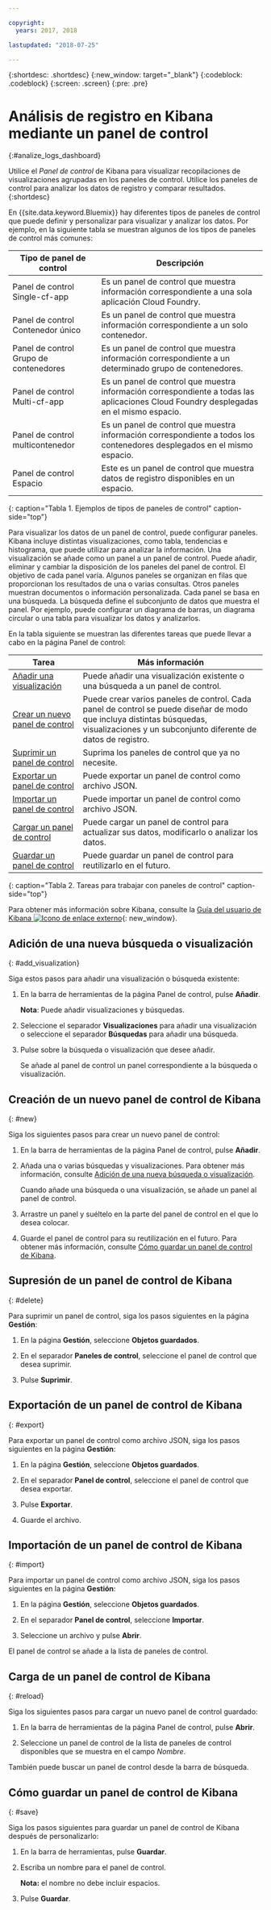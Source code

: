 ```yaml
---

copyright:
  years: 2017, 2018

lastupdated: "2018-07-25"

---
```



{:shortdesc: .shortdesc}
{:new_window: target="_blank"}
{:codeblock: .codeblock}
{:screen: .screen}
{:pre: .pre}

# Análisis de registro en Kibana mediante un panel de control
{:#analize_logs_dashboard}

Utilice el *Panel de control* de Kibana para visualizar recopilaciones de visualizaciones agrupadas en los paneles de control. Utilice los paneles de control para analizar los datos de registro y comparar resultados.
{:shortdesc}

En {{site.data.keyword.Bluemix}} hay diferentes tipos de paneles de control que puede definir y personalizar para visualizar y analizar los datos. Por ejemplo, en la siguiente tabla se muestran algunos de los tipos de paneles de control más comunes:

| Tipo de panel de control | Descripción |
|-------------------|-------------|
| Panel de control Single-cf-app | Es un panel de control que muestra información correspondiente a una sola aplicación Cloud Foundry. |
| Panel de control Contenedor único  | Es un panel de control que muestra información correspondiente a un solo contenedor.  |
| Panel de control Grupo de contenedores  | Es un panel de control que muestra información correspondiente a un determinado grupo de contenedores.  |
| Panel de control Multi-cf-app | Es un panel de control que muestra información correspondiente a todas las aplicaciones Cloud Foundry desplegadas en el mismo espacio.  | 
| Panel de control multicontenedor | Es un panel de control que muestra información correspondiente a todos los contenedores desplegados en el mismo espacio.  |
| Panel de control Espacio | Este es un panel de control que muestra datos de registro disponibles en un espacio.  | 
{: caption="Tabla 1. Ejemplos de tipos de paneles de control" caption-side="top"}

Para visualizar los datos de un panel de control, puede configurar paneles. Kibana incluye distintas visualizaciones, como tabla, tendencias e histograma, que puede utilizar para analizar la información. Una visualización se añade como un panel a un panel de control. Puede añadir, eliminar y cambiar la disposición de los paneles del panel de control. El objetivo de cada panel varía. Algunos paneles se organizan en filas que proporcionan los resultados de una o varias consultas. Otros paneles muestran documentos o información personalizada. Cada panel se basa en una búsqueda. La búsqueda define el subconjunto de datos que muestra el panel. Por ejemplo, puede configurar un diagrama de barras, un diagrama circular o una tabla para visualizar los datos y analizarlos.  

En la tabla siguiente se muestran las diferentes tareas que puede llevar a cabo en la página Panel de control:

| Tarea | Más información |
|------|------------------|
| [Añadir una visualización](/docs/services/CloudLogAnalysis/kibana/analize_logs_dashboard.html#add_visualization) | Puede añadir una visualización existente o una búsqueda a un panel de control.|
| [Crear un nuevo panel de control](/docs/services/CloudLogAnalysis/kibana/analize_logs_dashboard.html#new) | Puede crear varios paneles de control. Cada panel de control se puede diseñar de modo que incluya distintas búsquedas, visualizaciones y un subconjunto diferente de datos de registro.  |
| [Suprimir un panel de control](/docs/services/CloudLogAnalysis/kibana/analize_logs_dashboard.html#delete) | Suprima los paneles de control que ya no necesite. |
| [Exportar un panel de control](/docs/services/CloudLogAnalysis/kibana/analize_logs_dashboard.html#export) | Puede exportar un panel de control como archivo JSON. |
| [Importar un panel de control](/docs/services/CloudLogAnalysis/kibana/analize_logs_dashboard.html#import) | Puede importar un panel de control como archivo JSON. |
| [Cargar un panel de control](/docs/services/CloudLogAnalysis/kibana/analize_logs_dashboard.html#reload) | Puede cargar un panel de control para actualizar sus datos, modificarlo o analizar los datos. |
| [Guardar un panel de control](/docs/services/CloudLogAnalysis/kibana/analize_logs_dashboard.html#save) | Puede guardar un panel de control para reutilizarlo en el futuro. |
{: caption="Tabla 2. Tareas para trabajar con paneles de control" caption-side="top"}

Para obtener más información sobre Kibana, consulte la [Guía del usuario de Kibana ![Icono de enlace externo](../../../icons/launch-glyph.svg "Icono de enlace externo")](https://www.elastic.co/guide/en/kibana/5.1/index.html){: new_window}.


## Adición de una nueva búsqueda o visualización
{: #add_visualization}

Siga estos pasos para añadir una visualización o búsqueda existente:

1. En la barra de herramientas de la página Panel de control, pulse **Añadir**. 

    **Nota**: Puede añadir visualizaciones y búsquedas. 

2. Seleccione el separador **Visualizaciones** para añadir una visualización o seleccione el separador **Búsquedas** para añadir una búsqueda.

3. Pulse sobre la búsqueda o visualización que desee añadir.

    Se añade al panel de control un panel correspondiente a la búsqueda o visualización.

	
## Creación de un nuevo panel de control de Kibana
{: #new}

Siga los siguientes pasos para crear un nuevo panel de control:

1. En la barra de herramientas de la página Panel de control, pulse **Añadir**. 

2. Añada una o varias búsquedas y visualizaciones. Para obtener más información, consulte [Adición de una nueva búsqueda o visualización](/docs/services/CloudLogAnalysis/kibana/analize_logs_dashboard.html#add_visualization).

    Cuando añade una búsqueda o una visualización, se añade un panel al panel de control.

3. Arrastre un panel y suéltelo en la parte del panel de control en el que lo desea colocar.
 
4. Guarde el panel de control para su reutilización en el futuro. Para obtener más información, consulte [Cómo guardar un panel de control de Kibana](/docs/services/CloudLogAnalysis/kibana/analize_logs_dashboard.html#save).


## Supresión de un panel de control de Kibana
{: #delete}

Para suprimir un panel de control, siga los pasos siguientes en la página **Gestión**:

1. En la página **Gestión**, seleccione **Objetos guardados**.

2. En el separador **Paneles de control**, seleccione el panel de control que desea suprimir.

3. Pulse **Suprimir**.

## Exportación de un panel de control de Kibana
{: #export}

Para exportar un panel de control como archivo JSON, siga los pasos siguientes en la página **Gestión**:

1. En la página **Gestión**, seleccione **Objetos guardados**.

2. En el separador **Panel de control**, seleccione el panel de control que desea exportar.

3. Pulse **Exportar**.

4. Guarde el archivo.

## Importación de un panel de control de Kibana
{: #import}

Para importar un panel de control como archivo JSON, siga los pasos siguientes en la página **Gestión**:

1. En la página **Gestión**, seleccione **Objetos guardados**.

2. En el separador **Panel de control**, seleccione **Importar**.

3. Seleccione un archivo y pulse **Abrir**.

El panel de control se añade a la lista de paneles de control.

## Carga de un panel de control de Kibana
{: #reload}

Siga los siguientes pasos para cargar un nuevo panel de control guardado:

1. En la barra de herramientas de la página Panel de control, pulse **Abrir**.

2. Seleccione un panel de control de la lista de paneles de control disponibles que se muestra en el campo *Nombre*.

También puede buscar un panel de control desde la barra de búsqueda.

## Cómo guardar un panel de control de Kibana
{: #save}

Siga los pasos siguientes para guardar un panel de control de Kibana después de personalizarlo:

1. En la barra de herramientas, pulse **Guardar**.

2. Escriba un nombre para el panel de control.

    **Nota:** el nombre no debe incluir espacios.

3. Pulse **Guardar**.





